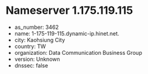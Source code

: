 # Nameserver 1.175.119.115

* as_number: 3462
* name: 1-175-119-115.dynamic-ip.hinet.net.
* city: Kaohsiung City
* country: TW
* organization: Data Communication Business Group
* version: Unknown
* dnssec: false

